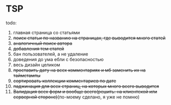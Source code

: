 # TSP
todo:
<ol>
<li> главная страница со статьями</li>
  <li> <s>поиск статьи по названию на страницах, где выводится много статей</s></li>
  <li> <s>аналогичный поиск автора</s></li>
<li> <s>добавления тем статей</s></li>
<li> бан пользователей, а не удаление</li>
<li> доведения до ума ебли с безопасностью</li>
<li> весь дизайн целиком</li>
<li> <s>проставить дату на всех комментариях и мб заменить их на таймстампы</s></li>
<li> <s>сортировать коллекции комментариев по дате</s></li>
<li> <s>паджинация для всех страниц, на которых много всего выводится</s></li>
  <li> <s>Валидация всех форм и вообще всего(решить: на клиентской или серверной стороне)</s>(по-моему сделано, я уже не помню)</li>
</ol>
